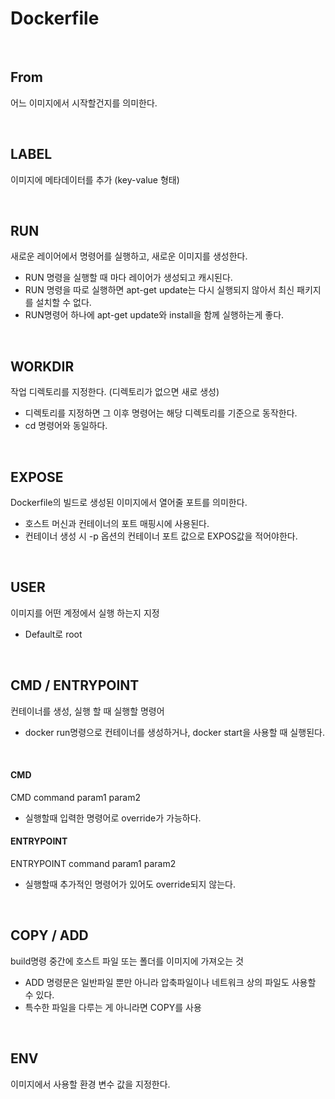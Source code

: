 # Dockerfile

<br>

## From
어느 이미지에서 시작할건지를 의미한다.

<br>

## LABEL
이미지에 메타데이터를 추가 (key-value 형태)

<br>

## RUN
새로운 레이어에서 명령어를 실행하고, 새로운 이미지를 생성한다.
- RUN 명령을 실행할 때 마다 레이어가 생성되고 캐시된다.
- RUN 명령을 따로 실행하면 apt-get update는 다시 실행되지 않아서 최신 패키지를 설치할 수 없다.
- RUN명령어 하나에 apt-get update와 install을 함께 실행하는게 좋다.

<br>

## WORKDIR
작업 디렉토리를 지정한다. (디렉토리가 없으면 새로 생성)
- 디렉토리를 지정하면 그 이후 명령어는 해당 디렉토리를 기준으로 동작한다.
- cd 명령어와 동일하다.

<br>

## EXPOSE
Dockerfile의 빌드로 생성된 이미지에서 열어줄 포트를 의미한다.
- 호스트 머신과 컨테이너의 포트 매핑시에 사용된다.
- 컨테이너 생성 시 -p 옵션의 컨테이너 포트 값으로 EXPOS값을 적어야한다.

<br>

## USER
이미지를 어떤 계정에서 실행 하는지 지정
- Default로 root

<br>

## CMD / ENTRYPOINT
컨테이너를 생성, 실행 할 때 실행할 명령어
- docker run명령으로 컨테이너를 생성하거나, docker start을 사용할 때 실행된다.

<br>

#### CMD 
CMD command param1 param2
- 실행할때 입력한 명령어로 override가 가능하다.

#### ENTRYPOINT
ENTRYPOINT command param1 param2
- 실행할때 추가적인 명령어가 있어도 override되지 않는다.

<br>

## COPY / ADD
build명령 중간에 호스트 파일 또는 폴더를 이미지에 가져오는 것
- ADD 명령문은 일반파일 뿐만 아니라 압축파일이나 네트워크 상의 파일도 사용할 수 있다.
- 특수한 파일을 다루는 게 아니라면 COPY를 사용

<br>

## ENV
이미지에서 사용할 환경 변수 값을 지정한다.
